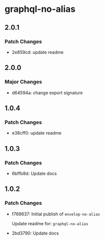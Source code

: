 # graphql-no-alias

## 2.0.1

### Patch Changes

- 2e859cd: update readme

## 2.0.0

### Major Changes

- d64594a: change export signature

## 1.0.4

### Patch Changes

- e38cff0: update readme

## 1.0.3

### Patch Changes

- 6bffb8d: Update docs

## 1.0.2

### Patch Changes

- f769837: Initial publish of `envelop-no-alias`

  Update readme for: `graphql-no-alias`

- 2bd3790: Update docs
